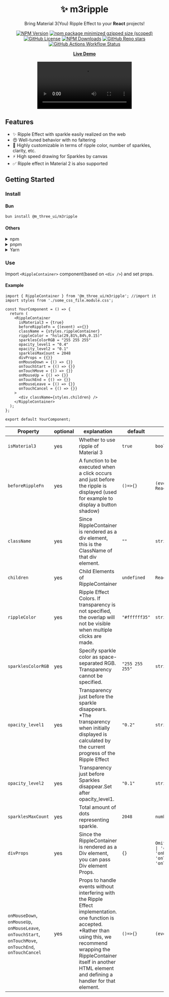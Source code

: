<h1 align="center">✨ m3ripple</h1>
<p align="center">Bring Material 3(You) Ripple Effect to your <b>React</b> projects!</p>
<div align="center">

[![NPM Version](https://img.shields.io/npm/v/%40m_three_ui%2Fm3ripple?style=for-the-badge&logo=npm&logoColor=white&labelColor=%235c4b39&color=%23363024)](https://www.npmjs.com/package/@m_three_ui/m3ripple)
[![npm package minimized gzipped size (scoped)](https://img.shields.io/bundlejs/size/%40m_three_ui/m3ripple?style=for-the-badge&labelColor=%235c4b39&color=%23363024)](#)
[![GitHub License](https://img.shields.io/github/license/yuyake-litrain/m3ripple?style=for-the-badge&labelColor=%235c4b39&color=%23363024)](https://github.com/yuyake-litrain/m3ripple/blob/main/LICENSE)
[![NPM Downloads](https://img.shields.io/npm/dy/%40m_three_ui%2Fm3ripple?style=for-the-badge&logo=npm&logoColor=white&labelColor=%235c4b39&color=%23363024)](https://npmtrends.com/@m_three_ui/m3ripple)
[![GitHub Repo stars](https://img.shields.io/github/stars/yuyake-litrain/m3ripple?style=for-the-badge&labelColor=%235c4b39&color=%23363024)](#)
[![GitHub Actions Workflow Status](https://img.shields.io/github/actions/workflow/status/yuyake-litrain/m3ripple/main.yml?style=for-the-badge&labelColor=%235c4b39&color=%23363024)](https://github.com/yuyake-litrain/m3ripple/actions/workflows/main.yml)
</div>
<div align="center"><a href="https://m3ripple.js.org/"><b>Live Demo</b></a></div><br />

<div align="center">
  <video src="https://github.com/user-attachments/assets/5b8cd5e6-5c91-4ca1-bc4d-50d5781a8be9" />
</div>
  
## Features
- ✨ Ripple Effect with sparkle easily realized on the web
- 😍 Well-tuned behavior with no faltering
- 🎨 Highly customizable in terms of ripple color, number of sparkles, clarity, etc.
- ⚡ High speed drawing for Sparkles by canvas
- ✅ Ripple effect in Material 2 is also supported

## Getting Started
### Install
#### Bun
```bash
bun install @m_three_ui/m3ripple
```
#### Others
<details>
  <summary>npm</summary>
  <pre>npm i @m_three_ui/m3ripple</pre>
</details>
<details>
  <summary>pnpm</summary>
  <pre>pnpm add @m_three_ui/m3ripple</pre>
</details>
<details>
  <summary>Yarn</summary>
  <pre>yarn add @m_three_ui/m3ripple</pre>
</details>

### Use
Import `<RippleContainer>` component(based on `<div />`) and set props.

#### Example
```tsx
import { RippleContainer } from '@m_three_ui/m3ripple'; //import it
import styles from './some_css_file.module.css';

const YourComponent = () => {
  return (
    <RippleContainer
      isMaterial3 = {true}
      beforeRippleFn = {(event) =>{}}
      className = {styles.rippleContainer}
      rippleColor = "hsla(29,81%,84%,0.15)"
      sparklesColorRGB = "255 255 255"
      opacity_level1 = "0.4"
      opacity_level2 = "0.1"
      sparklesMaxCount = 2048
      divProps = {{}}
      onMouseDown = {() => {}}
      onTouchStart = {() => {}}
      onTouchMove = {() => {}}
      onMouseUp = {() => {}}
      onTouchEnd = {() => {}}
      onMouseLeave = {() => {}}
      onTouchCancel = {() => {}}
    >
      <div className={styles.children} />
    </RippleContainer>
  );
};

export default YourComponent;
```
<div align="center">

|Property|optional|explanation|default|type|
|----|----|----|----|----|
|`isMaterial3`|yes|Whether to use ripple of Material 3|`true`|`boolean`|
|`beforeRippleFn`|yes|A function to be executed when a click occurs and just before the ripple is displayed (used for example to display a button shadow)|`()=>{}`|`(event: React.MouseEvent \| React.TouchEvent) => void`|
|`className`|yes|Since RippleContainer is rendered as a div element, this is the ClassName of that div element.|`""`|`string`|
|`children`|yes|Child Elements of RippleContainer|`undefined`|`ReactNode`|
|`rippleColor`|yes|Ripple Effect Colors. If transparency is not specified, the overlap will not be visible when multiple clicks are made.|`"#ffffff35"`|`string`|
|`sparklesColorRGB`|yes|Specify sparkle color as space-separated RGB. Transparency cannot be specified.|`"255 255 255"`|`string`|
|`opacity_level1`|yes|Transparency just before the sparkle disappears. *The transparency when initially displayed is calculated by the current progress of the Ripple Effect|`"0.2"`|`string`|
|`opacity_level2`|yes|Transparency just before Sparkles disappear.Set after opacity_level1.|`"0.1"`|`string`|
|`sparklesMaxCount`|yes|Total amount of dots representing sparkle.|`2048`|`number`|
|`divProps`|yes|Since the RippleContainer is rendered as a Div element, you can pass Div element Props.|`{}`|`Omit<ComponentPropsWithoutRef<'div'>, \| 'className' \| 'onMouseDown' \| 'onMouseUp' \| 'onMouseLeave' \| 'onTouchStart' \| 'onTouchMove' \| 'onTouchEnd' \| 'onTouchCancel'>`|
|`onMouseDown`, `onMouseUp`, `onMouseLeave`, `onTouchStart`, `onTouchMove`, `onTouchEnd`, `onTouchCancel`|yes|Props to handle events without interfering with the Ripple Effect implementation. one function is accepted. *Rather than using this, we recommend wrapping the RippleContainer itself in another HTML element and defining a handler for that element.|`()=>{}`|`(event) => void`|
</div>
